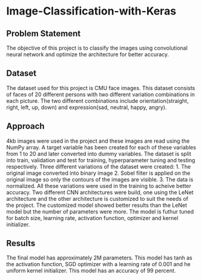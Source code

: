 # Image-Classification-with-Keras
## Problem Statement
The objective of this project is to classify the images using convolutional neural network and optimize the architecture for better accuracy.

## Dataset
The dataset used for this project is CMU face images. This dataset consists of faces of 20 different persons with two different variation combinations in each picture. The two different combinations include orientation(straight, right, left, up, down) and expression(sad, neutral, happy, angry).

## Approach
4kb images were used in the project and these images are read using the NumPy array. A target variable has been created for each of these variables from 1 to 20 and later converted into dummy variables. The dataset is split into train, validation and test for training, hyperparameter tuning and testing respectively. Three different variations of the dataset were created: 1. The original image converted into binary image 2. Sobel filter is applied on the original image so only the contours of the images are visible. 3. The data is normalized. All these variations were used in the training to acheive better accuracy. Two different CNN architectures were build, one using the LeNet architecture and the other architecture is customized to suit the needs of the project. The customized model showed better results than the LeNet model but the number of parameters were more. The model is futhur tuned for batch size, learning rate, activation function, optimizer and kernel initializer.

## Results 
The final model has approximately 2M parameters. This model has tanh as the activation function, SGD optimizer with a learning rate of 0.001 and he uniform kernel initializer. This model has an accuracy of 99 percent.




